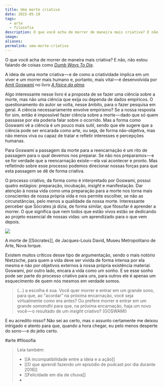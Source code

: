 ```yaml
---
title: Uma morte criativa
date: 2015-05-19
tags:
  - arte
  - filosofia
description: O que você acha de morrer de maneira mais criativa? E não, não estou falando de coisas como Dumb Ways To Die.
image: 
aliases:
permalink: uma-morte-criativa
---
```

O que você acha de morrer de maneira mais criativa? E não, não estou falando de coisas como [_Dumb Ways To Die_](http://dumbwaystodie.com/).

A ideia de uma morte criativa — e de como a criatividade implica em um viver e um morrer mais humano e, portanto, mais vital — é desenvolvida por [Amit Goswami](http://www.amitgoswami.org/) no livro [_A física da alma_](https://www.dropbox.com/s/u9dp8obe4c0601l/GOSWAMI_Amit%20-%20A%20fisica%20da%20alma.pdf?dl=0)_._

Algo interessante nesse livro é a proposta de se fazer uma ciência sobre a morte, mas não uma ciência que exija ou dependa de dados empíricos. O questionamento do autor se volta, nesse âmbito, para o fazer pesquisa em geral. A ciência necessariamente envolve empirismo? Se a nossa resposta for sim, então é impossível fazer ciência sobre a morte — dado que só quem passasse por ela poderia falar sobre o ocorrido. Mas a forma como Goswami vê a ciência é um pouco mais sutil, sendo que ele sugere que a ciência pode ser encarada como arte, ou seja, de forma não-objetiva, mas não menos viva ou capaz de tratar e refletir interesses e percepções humanas.

Para Goswami a passagem da morte para a reencarnação é um rito de passagem para o qual devemos nos preparar. Se não nos preparamos — e se for verdade que a reencarnação existe — ela vai acontecer e pronto. Mas refletindo sobre esse processo podemos direcionar nossas forças para que esta passagem se dê de forma criativa.

O processo criativo, da forma como é interpretado por Goswami, possui quatro estágios: preparação, incubação, _insight_ e manifestação. Dar atenção à nossa vida como uma preparação para a morte nos torna mais conscientes de nossa própria vida e nos permite escolher, se não as circunstâncias, pelo menos a qualidade da nossa morte. Interessante perceber que Sócrates já dizia, de forma similar, que filosofar é aprender a morrer. O que significa que nem todos que estão vivos estão se dedicando ao projeto essencial de nossas vidas: um aprendizado para o que vem depois.

<img src="/assets/img/uma-morte criativa-medium.jpeg">

A morte de [[Sócrates]], de Jacques-Louis David, Museu Metropolitano de Arte, Nova Iorque.

Existem muitos críticos desse tipo de argumentação, sendo o mais notório Nietzsche, para quem a vida deve ser vivida de forma intensa por ela mesma e não por objetivos externos à nossa própria existência material. Goswami, por outro lado, encara a vida como um sonho. E se esse sonho pode ser parte do processo criativo para uns, para outros ele é apenas um esquecimento de quem nós mesmos em verdade somos.

> (…) a escolha é sua. Você quer morrer e entrar em um grande sono, para que, ao “acordar” na próxima encarnação, você seja virtualmente como era antes? Ou prefere morrer e entrar em um grande _samandhi_ para que, na próxima encarnação, haja um novo você — o resultado de um _insight_ criativo? (GOSWAMI)

E eu acredito nisso? Não sei ao certo, mas o assunto certamente me deixou intrigado e atento para que, quando a hora chegar, eu pelo menos desperte do sono — e do jeito certo.


#arte #filosofia

> Leia também:
> - [[A incompatibilidade entre a ideia e a ação]]
> - [[O que aprendi fazendo um episódio de podcast por dia durante 2016]]
> - [[Felicidade em dia de chuva]]
> -
